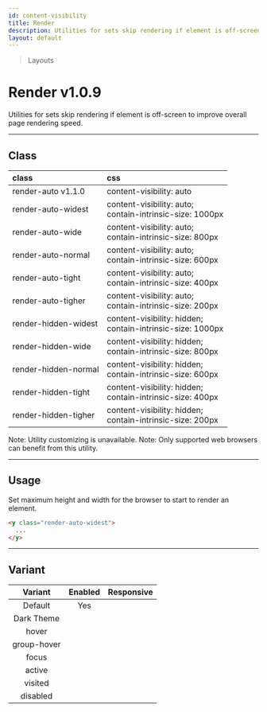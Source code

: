 ```yaml
---
id: content-visibility
title: Render
description: Utilities for sets skip rendering if element is off-screen to improve overall page rendering speed.
layout: default
---
```


> Layouts

# Render <span class="ml-1 px-2 py-1 text-sm text-gray-600 dark:text-charcoal-100 bg-gray-300 dark:bg-gray-600">v1.0.9</span>

Utilities for sets skip rendering if element is off-screen to improve overall page rendering speed.

---

## Class

| <span class="px-3 py-1 text-white dark:text-charcoal-100 bg-charcoal-100 dark:bg-gray-600 rounded-full">class</span> | <span class="px-3 py-1 text-white dark:text-charcoal-100 bg-charcoal-100 dark:bg-gray-600 rounded-full">css</span> |
|:--|:--|
| render-auto <span class="ml-1 px-2 py-1 text-sm text-gray-600 dark:text-charcoal-100 bg-gray-300 dark:bg-gray-600">v1.1.0</span> | content-visibility: auto |
| render-auto-widest | content-visibility: auto; <br> contain-intrinsic-size: 1000px |
| render-auto-wide | content-visibility: auto; <br> contain-intrinsic-size: 800px |
| render-auto-normal | content-visibility: auto; <br> contain-intrinsic-size: 600px |
| render-auto-tight | content-visibility: auto; <br> contain-intrinsic-size: 400px |
| render-auto-tigher | content-visibility: auto; <br> contain-intrinsic-size: 200px |
| render-hidden-widest | content-visibility: hidden; <br> contain-intrinsic-size: 1000px |
| render-hidden-wide | content-visibility: hidden; <br> contain-intrinsic-size: 800px |
| render-hidden-normal | content-visibility: hidden; <br> contain-intrinsic-size: 600px |
| render-hidden-tight | content-visibility: hidden; <br> contain-intrinsic-size: 400px |
| render-hidden-tigher | content-visibility: hidden; <br> contain-intrinsic-size: 200px |

<y class="mt-4 mx-4 p-3 border-l-8 border-gray-600 text-sm text-gray-600 bg-gray-200 dark:bg-gray-800">
  <span class="pr-1 font-semibold">
    Note:
  </span>
  Utility customizing is unavailable.
</y>

<y class="mt-2 mb-4 mx-4 p-3 border-l-8 border-orange-600 text-sm text-orange-600 dark:text-orange-500 bg-orange-200 dark:bg-orange-900">
  <span class="pr-1 font-semibold">
    Note:
  </span>
  Only supported web browsers can benefit from this utility.
</y>

---

## Usage

Set maximum height and width for the browser to start to render an element.

```html
<y class="render-auto-widest">
  ...
</y>
```

---

## Variant

| <span class="font-semibold underline">Variant</span> | <span class="font-semibold underline">Enabled</span> | <span class="font-semibold underline">Responsive</span> |
|:-:|:-:|:-:|
| Default | Yes | |
| Dark Theme | | |
| hover| | |
| group-hover | | |
| focus | | |
| active | | |
| visited | | |
| disabled | | |